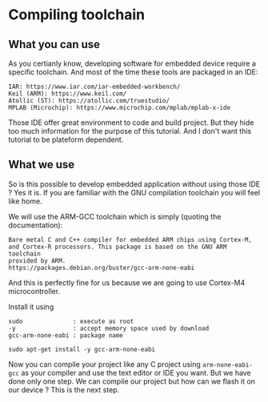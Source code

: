# Compiling toolchain
## What you can use
As you certianly know, developing software for embedded device require a 
specific toolchain. And most of the time these tools are packaged in an IDE:

	IAR: https://www.iar.com/iar-embedded-workbench/
	Keil (ARM): https://www.keil.com/
	Atollic (ST): https://atollic.com/truestudio/
	MPLAB (Microchip): https://www.microchip.com/mplab/mplab-x-ide

Those IDE offer great environment to code and build project. But they hide too 
much information for the purpose of this tutorial. And I don't want this 
tutorial to be plateform dependent.

## What we use
So is this possible to develop embedded application without using those IDE ?
Yes it is.
If you are familiar with the GNU compilation toolchain you will feel like home.

We will use the ARM-GCC toolchain which is simply (quoting the documentation):
	
	Bare metal C and C++ compiler for embedded ARM chips using Cortex-M, 
	and Cortex-R processors. This package is based on the GNU ARM toolchain 
	provided by ARM. 
	https://packages.debian.org/buster/gcc-arm-none-eabi

And this is perfectly fine for us because we are going to use Cortex-M4 
microcontroller.

Install it using

	sudo              : execute as root
	-y                : accept memory space used by download
	gcc-arm-none-eabi : package name

	sudo apt-get install -y gcc-arm-none-eabi

Now you can compile your project like any C project using `arm-none-eabi-gcc` 
as your compiler and use the text editor or IDE you want.
But we have done only one step. We can compile our project but how can we flash
 it on our device ? This is the next step.

